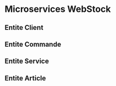 # Microservices WebStock

## Entite Client


## Entite Commande

## Entite Service

## Entite Article

